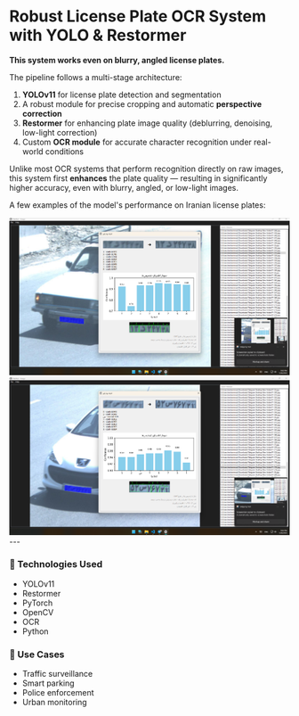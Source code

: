 # Robust License Plate OCR System with YOLO & Restormer

**This system works even on blurry, angled license plates.**

The pipeline follows a multi-stage architecture:

1. **YOLOv11** for license plate detection and segmentation  
2. A robust module for precise cropping and automatic **perspective correction**  
3. **Restormer** for enhancing plate image quality (deblurring, denoising, low-light correction)  
4. Custom **OCR module** for accurate character recognition under real-world conditions

Unlike most OCR systems that perform recognition directly on raw images, this system first **enhances** the plate quality — resulting in significantly higher accuracy, even with blurry, angled, or low-light images.



A few examples of the model's performance on Iranian license plates:

<img src="Screenshot 2025-07-26 210210.png" width="600"/>
<img src="Screenshot 2025-07-26 210453.png" width="600"/>
---

### 🔧 Technologies Used
- YOLOv11  
- Restormer  
- PyTorch  
- OpenCV  
- OCR  
- Python  

### 📌 Use Cases
- Traffic surveillance  
- Smart parking  
- Police enforcement  
- Urban monitoring  
